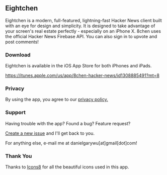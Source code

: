 ## Eightchen

Eightchen is a modern, full-featured, lightning-fast Hacker News client built with an eye for design and simplicity. It is designed to take advantage of your screen's real estate perfectly - especially on an iPhone X. 8chen uses the official Hacker News Firebase API. You can also sign in to upvote and post comments!

### Download

Eightchen is available in the iOS App Store for both iPhones and iPads.

https://itunes.apple.com/us/app/8chen-hacker-news/id1308885491?mt=8

### Privacy

By using the app, you agree to our [privacy policy.](https://github.com/dangwu/Eightchen/blob/master/PRIVACY_POLICY.md)

### Support

Having trouble with the app? Found a bug? Feature request?

[Create a new issue](https://github.com/dangwu/Eightchen/issues) and I'll get back to you.

For anything else, e-mail me at danielgarywu[at]gmail[dot]com!

### Thank You

Thanks to [Icons8](https://icons8.com) for all the beautiful icons used in this app.
